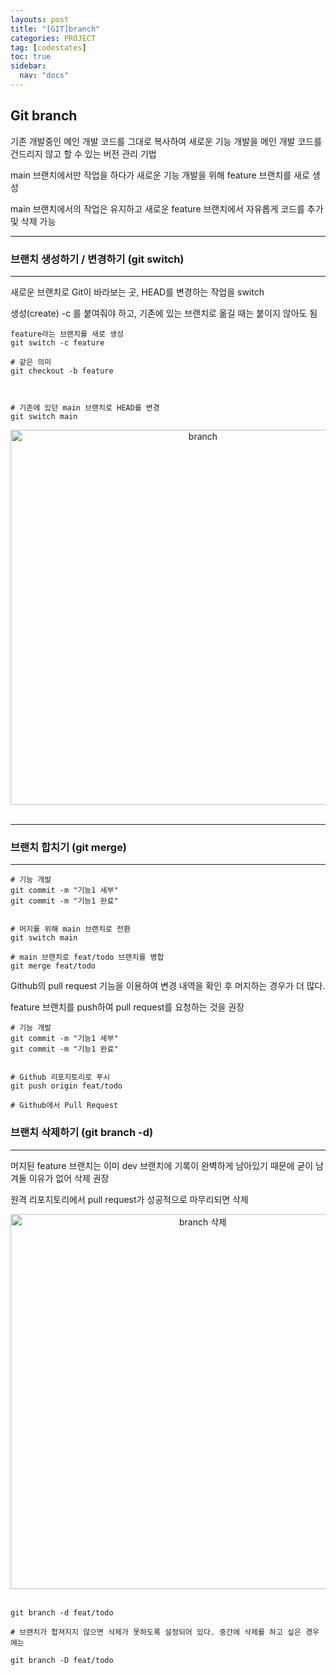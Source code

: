 ```yaml
---
layouts: post
title: "[GIT]branch"
categories: PROJECT
tag: [codestates]
toc: true
sidebar:
  nav: "docs"
---
```


## Git branch

기존 개발중인 메인 개발 코드를 그대로 복사하여 새로운 기능 개발을 메인 개발 코드를 건드리지 않고 할 수 있는 버전 관리 기법

main 브랜치에서만 작업을 하다가 새로운 기능 개발을 위해 feature 브랜치를 새로 생성

main 브랜치에서의 작업은 유지하고 새로운 feature 브랜치에서 자유롭게 코드를 추가 및 삭제 가능

---

### 브랜치 생성하기 / 변경하기 (git switch)

---

새로운 브랜치로 Git이 바라보는 곳, HEAD를 변경하는 작업을 switch

생성(create) -c 를 붙여줘야 하고, 기존에 있는 브랜치로 옮길 때는 붙이지 않아도 됨

```
feature라는 브랜치를 새로 생성
git switch -c feature

# 같은 의미
git checkout -b feature



# 기존에 있던 main 브랜치로 HEAD를 변경
git switch main
```

<html>
    <div style ="text-align:center">
        <img src= "https://s3.ap-northeast-2.amazonaws.com/urclass-images/3evgh0HEjV22WOP8itQPW-1660886068826.jpeg" alt="branch" width="600" height="600">
    </div>
</html><br/>

---

### 브랜치 합치기 (git merge)

---

```
# 기능 개발
git commit -m "기능1 세부"
git commit -m "기능1 완료"


# 머지를 위해 main 브랜치로 전환
git switch main

# main 브랜치로 feat/todo 브랜치를 병합
git merge feat/todo
```

Github의 pull request 기능을 이용하여 변경 내역을 확인 후 머지하는 경우가 더 많다.

feature 브랜치를 push하여 pull request를 요청하는 것을 권장

```
# 기능 개발
git commit -m "기능1 세부"
git commit -m "기능1 완료"


# Github 리포지토리로 푸시
git push origin feat/todo

# Github에서 Pull Request
```

### 브랜치 삭제하기 (git branch -d)

---

머지된 feature 브랜치는 이미 dev 브랜치에 기록이 완벽하게 남아있기 때문에 굳이 남겨둘 이유가 없어 삭제 권장

원격 리포지토리에서 pull request가 성공적으로 마무리되면 삭제

<html>
    <div style ="text-align:center">
        <img src= "https://s3.ap-northeast-2.amazonaws.com/urclass-images/bpZza0w1nL9YScYSorbZN-1660921491146.png" alt="branch 삭제" width="600" height="600">
    </div>
</html><br/>

```
git branch -d feat/todo

# 브랜치가 합져지지 않으면 삭제가 못하도록 설정되어 있다. 중간에 삭제를 하고 싶은 경우에는

git branch -D feat/todo
```
